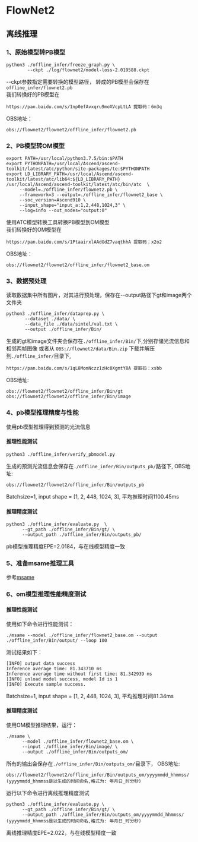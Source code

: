 # FlowNet2
## 离线推理
### 1、原始模型转PB模型
```
python3 ./offline_infer/freeze_graph.py \
        --ckpt ./log/flownet2/model-loss-2.019588.ckpt
```
--ckpt参数指定需要转换的模型路径，
转成的PB模型会保存在```offline_infer/flownet2.pb```  
我们转换好的PB模型在
```
https://pan.baidu.com/s/1np0efAvxqru9moXVcpLtLA 提取码：6m3q
```
OBS地址：
```
obs://flownet2/flownet2/offline_infer/flownet2.pb
```

### 2、PB模型转OM模型
```
export PATH=/usr/local/python3.7.5/bin:$PATH
export PYTHONPATH=/usr/local/Ascend/ascend-toolkit/latest/atc/python/site-packages/te:$PYTHONPATH
export LD_LIBRARY_PATH=/usr/local/Ascend/ascend-toolkit/latest/atc/lib64:${LD_LIBRARY_PATH}
/usr/local/Ascend/ascend-toolkit/latest/atc/bin/atc  \
     --model=./offline_infer/flownet2.pb \
     --framework=3 --output=./offline_infer/flownet2_base \
     --soc_version=Ascend910 \
     --input_shape="input_a:1,2,448,1024,3" \
     --log=info --out_nodes="output:0"
```
使用ATC模型转换工具转换PB模型到OM模型  
我们转换好的OM模型在
```
https://pan.baidu.com/s/1PtaairxlAAdGdZ7vaqthhA 提取码：x2o2
```
OBS地址：
```
obs://flownet2/flownet2/offline_infer/flownet2_base.om
```

### 3、数据预处理
读取数据集中所有图片，对其进行预处理，保存在--output路径下gt和image两个文件夹
```
python3 ./offline_infer/dataprep.py \
       --dataset ./data/ \
       --data_file ./data/sintel/val.txt \
       --output ./offline_infer/Bin/
```
生成的gt和image文件夹会保存在```./offline_infer/Bin/```下,分别存储光流信息和相邻两帧图像
或者从 ```OBS://flownet2/data/Bin.zip``` 下载并解压到```./offline_infer/```目录下,
```
https://pan.baidu.com/s/1qL8MomNczz1zHc0XgmtY8A 提取码：xsbb
```

OBS地址:
```
obs://flownet2/flownet2/offline_infer/Bin/gt
obs://flownet2/flownet2/offline_infer/Bin/image
```

### 4、pb模型推理精度与性能
使用pb模型推理得到预测的光流信息
#### 推理性能测试
```
python3 ./offline_infer/verify_pbmodel.py
```
生成的预测光流信息会保存在```./offline_infer/Bin/outputs_pb/```路径下,
OBS地址:
```
obs://flownet2/flownet2/offline_infer/Bin/outputs_pb
```
Batchsize=1, input shape = [1, 2, 448, 1024, 3], 平均推理时间1100.45ms

#### 推理精度测试
```
python3 ./offline_infer/evaluate.py  \
      --gt_path ./offline_infer/Bin/gt/ \
      --output_path ./offline_infer/Bin/outputs_pb/
```
pb模型推理精度EPE=2.0184，与在线模型精度一致

### 5、准备msame推理工具
参考[msame](https://gitee.com/ascend/tools/tree/master/msame)

### 6、om模型推理性能精度测试
#### 推理性能测试
使用如下命令进行性能测试：
```
./msame --model ./offline_infer/flownet2_base.om --output ./offline_infer/Bin/output/ --loop 100
```
测试结果如下：
```
[INFO] output data success
Inference average time: 81.343710 ms
Inference average time without first time: 81.342939 ms
[INFO] unload model success, model Id is 1
[INFO] Execute sample success.
```
Batchsize=1, input shape = [1, 2, 448, 1024, 3], 平均推理时间81.34ms

#### 推理精度测试
使用OM模型推理结果，运行：
```
./msame \
      --model ./offline_infer/flownet2_base.om \
      --input ./offline_infer/Bin/image/ \
      --output ./offline_infer/Bin/outputs_om/
```
所有的输出会保存在```./offline_infer/Bin/outputs_om/```目录下，
OBS地址:
```
obs://flownet2/flownet2/offline_infer/Bin/outputs_om/yyyymmdd_hhmmss/
(yyyymmdd_hhmmss是以生成的时间命名,格式为: 年月日_时分秒)
```

运行以下命令进行离线推理精度测试
```
python3 ./offline_infer/evaluate.py \
      --gt_path ./offline_infer/Bin/gt/ \
      --output_path ./offline_infer/Bin/outputs_om/yyyymmdd_hhmmss/
(yyyymmdd_hhmmss是以生成的时间命名,格式为: 年月日_时分秒)
```
离线推理精度EPE=2.022，与在线模型精度一致
